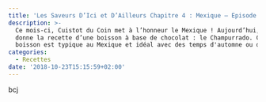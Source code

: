```yaml
---
title: 'Les Saveurs D’Ici et D’Ailleurs Chapitre 4 : Mexique – Episode 4 : Champurrado'
description: >-
  Ce mois-ci, Cuistot du Coin met à l’honneur le Mexique ! Aujourd’hui, on vous
  donne la recette d’une boisson à base de chocolat : le Champurrado. Cette
  boisson est typique au Mexique et idéal avec des temps d'automne ou d'hiver.
categories:
  - Recettes
date: '2018-10-23T15:15:59+02:00'
---
```

bcj
